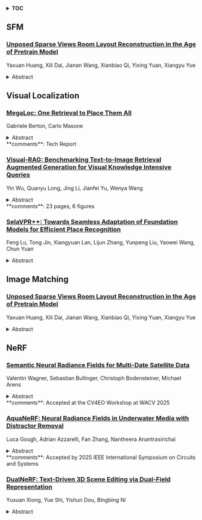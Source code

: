 <details>
  <summary><b>TOC</b></summary>
  <ol>
    <li><a href=#sfm>SFM</a></li>
      <ul>
        <li><a href=#Unposed-Sparse-Views-Room-Layout-Reconstruction-in-the-Age-of-Pretrain-Model>Unposed Sparse Views Room Layout Reconstruction in the Age of Pretrain Model</a></li>
      </ul>
    </li>
    <li><a href=#visual-localization>Visual Localization</a></li>
      <ul>
        <li><a href=#MegaLoc:-One-Retrieval-to-Place-Them-All>MegaLoc: One Retrieval to Place Them All</a></li>
        <li><a href=#Visual-RAG:-Benchmarking-Text-to-Image-Retrieval-Augmented-Generation-for-Visual-Knowledge-Intensive-Queries>Visual-RAG: Benchmarking Text-to-Image Retrieval Augmented Generation for Visual Knowledge Intensive Queries</a></li>
        <li><a href=#SelaVPR++:-Towards-Seamless-Adaptation-of-Foundation-Models-for-Efficient-Place-Recognition>SelaVPR++: Towards Seamless Adaptation of Foundation Models for Efficient Place Recognition</a></li>
      </ul>
    </li>
    <li><a href=#image-matching>Image Matching</a></li>
      <ul>
        <li><a href=#Unposed-Sparse-Views-Room-Layout-Reconstruction-in-the-Age-of-Pretrain-Model>Unposed Sparse Views Room Layout Reconstruction in the Age of Pretrain Model</a></li>
      </ul>
    </li>
    <li><a href=#nerf>NeRF</a></li>
      <ul>
        <li><a href=#Semantic-Neural-Radiance-Fields-for-Multi-Date-Satellite-Data>Semantic Neural Radiance Fields for Multi-Date Satellite Data</a></li>
        <li><a href=#AquaNeRF:-Neural-Radiance-Fields-in-Underwater-Media-with-Distractor-Removal>AquaNeRF: Neural Radiance Fields in Underwater Media with Distractor Removal</a></li>
        <li><a href=#DualNeRF:-Text-Driven-3D-Scene-Editing-via-Dual-Field-Representation>DualNeRF: Text-Driven 3D Scene Editing via Dual-Field Representation</a></li>
      </ul>
    </li>
  </ol>
</details>

## SFM  

### [Unposed Sparse Views Room Layout Reconstruction in the Age of Pretrain Model](http://arxiv.org/abs/2502.16779)  
Yaxuan Huang, Xili Dai, Jianan Wang, Xianbiao Qi, Yixing Yuan, Xiangyu Yue  
<details>  
  <summary>Abstract</summary>  
  <ol>  
    Room layout estimation from multiple-perspective images is poorly investigated due to the complexities that emerge from multi-view geometry, which requires muti-step solutions such as camera intrinsic and extrinsic estimation, image matching, and triangulation. However, in 3D reconstruction, the advancement of recent 3D foundation models such as DUSt3R has shifted the paradigm from the traditional multi-step structure-from-motion process to an end-to-end single-step approach. To this end, we introduce Plane-DUSt3R}, a novel method for multi-view room layout estimation leveraging the 3D foundation model DUSt3R. Plane-DUSt3R incorporates the DUSt3R framework and fine-tunes on a room layout dataset (Structure3D) with a modified objective to estimate structural planes. By generating uniform and parsimonious results, Plane-DUSt3R enables room layout estimation with only a single post-processing step and 2D detection results. Unlike previous methods that rely on single-perspective or panorama image, Plane-DUSt3R extends the setting to handle multiple-perspective images. Moreover, it offers a streamlined, end-to-end solution that simplifies the process and reduces error accumulation. Experimental results demonstrate that Plane-DUSt3R not only outperforms state-of-the-art methods on the synthetic dataset but also proves robust and effective on in the wild data with different image styles such as cartoon.  
  </ol>  
</details>  
  
  



## Visual Localization  

### [MegaLoc: One Retrieval to Place Them All](http://arxiv.org/abs/2502.17237)  
Gabriele Berton, Carlo Masone  
<details>  
  <summary>Abstract</summary>  
  <ol>  
    Retrieving images from the same location as a given query is an important component of multiple computer vision tasks, like Visual Place Recognition, Landmark Retrieval, Visual Localization, 3D reconstruction, and SLAM. However, existing solutions are built to specifically work for one of these tasks, and are known to fail when the requirements slightly change or when they meet out-of-distribution data. In this paper we combine a variety of existing methods, training techniques, and datasets to train a retrieval model, called MegaLoc, that is performant on multiple tasks. We find that MegaLoc (1) achieves state of the art on a large number of Visual Place Recognition datasets, (2) impressive results on common Landmark Retrieval datasets, and (3) sets a new state of the art for Visual Localization on the LaMAR datasets, where we only changed the retrieval method to the existing localization pipeline. The code for MegaLoc is available at https://github.com/gmberton/MegaLoc  
  </ol>  
</details>  
**comments**: Tech Report  
  
### [Visual-RAG: Benchmarking Text-to-Image Retrieval Augmented Generation for Visual Knowledge Intensive Queries](http://arxiv.org/abs/2502.16636)  
Yin Wu, Quanyu Long, Jing Li, Jianfei Yu, Wenya Wang  
<details>  
  <summary>Abstract</summary>  
  <ol>  
    Retrieval-Augmented Generation (RAG) is a popular approach for enhancing Large Language Models (LLMs) by addressing their limitations in verifying facts and answering knowledge-intensive questions. As the research in LLM extends their capability to handle input modality other than text, e.g. image, several multimodal RAG benchmarks are proposed. Nonetheless, they mainly use textual knowledge bases as the primary source of evidences for augmentation. There still lack benchmarks designed to evaluate images as augmentation in RAG systems and how they leverage visual knowledge. We propose Visual-RAG, a novel Question Answering benchmark that emphasizes visual knowledge intensive questions. Unlike prior works relying on text-based evidence, Visual-RAG necessitates text-to-image retrieval and integration of relevant clue images to extract visual knowledge as evidence. With Visual-RAG, we evaluate 5 open-sourced and 3 proprietary Multimodal LLMs (MLLMs), revealing that images can serve as good evidence in RAG; however, even the SoTA models struggle with effectively extracting and utilizing visual knowledge  
  </ol>  
</details>  
**comments**: 23 pages, 6 figures  
  
### [SelaVPR++: Towards Seamless Adaptation of Foundation Models for Efficient Place Recognition](http://arxiv.org/abs/2502.16601)  
Feng Lu, Tong Jin, Xiangyuan Lan, Lijun Zhang, Yunpeng Liu, Yaowei Wang, Chun Yuan  
<details>  
  <summary>Abstract</summary>  
  <ol>  
    Recent studies show that the visual place recognition (VPR) method using pre-trained visual foundation models can achieve promising performance. In our previous work, we propose a novel method to realize seamless adaptation of foundation models to VPR (SelaVPR). This method can produce both global and local features that focus on discriminative landmarks to recognize places for two-stage VPR by a parameter-efficient adaptation approach. Although SelaVPR has achieved competitive results, we argue that the previous adaptation is inefficient in training time and GPU memory usage, and the re-ranking paradigm is also costly in retrieval latency and storage usage. In pursuit of higher efficiency and better performance, we propose an extension of the SelaVPR, called SelaVPR++. Concretely, we first design a parameter-, time-, and memory-efficient adaptation method that uses lightweight multi-scale convolution (MultiConv) adapters to refine intermediate features from the frozen foundation backbone. This adaptation method does not back-propagate gradients through the backbone during training, and the MultiConv adapter facilitates feature interactions along the spatial axes and introduces proper local priors, thus achieving higher efficiency and better performance. Moreover, we propose an innovative re-ranking paradigm for more efficient VPR. Instead of relying on local features for re-ranking, which incurs huge overhead in latency and storage, we employ compact binary features for initial retrieval and robust floating-point (global) features for re-ranking. To obtain such binary features, we propose a similarity-constrained deep hashing method, which can be easily integrated into the VPR pipeline. Finally, we improve our training strategy and unify the training protocol of several common training datasets to merge them for better training of VPR models. Extensive experiments show that ......  
  </ol>  
</details>  
  
  



## Image Matching  

### [Unposed Sparse Views Room Layout Reconstruction in the Age of Pretrain Model](http://arxiv.org/abs/2502.16779)  
Yaxuan Huang, Xili Dai, Jianan Wang, Xianbiao Qi, Yixing Yuan, Xiangyu Yue  
<details>  
  <summary>Abstract</summary>  
  <ol>  
    Room layout estimation from multiple-perspective images is poorly investigated due to the complexities that emerge from multi-view geometry, which requires muti-step solutions such as camera intrinsic and extrinsic estimation, image matching, and triangulation. However, in 3D reconstruction, the advancement of recent 3D foundation models such as DUSt3R has shifted the paradigm from the traditional multi-step structure-from-motion process to an end-to-end single-step approach. To this end, we introduce Plane-DUSt3R}, a novel method for multi-view room layout estimation leveraging the 3D foundation model DUSt3R. Plane-DUSt3R incorporates the DUSt3R framework and fine-tunes on a room layout dataset (Structure3D) with a modified objective to estimate structural planes. By generating uniform and parsimonious results, Plane-DUSt3R enables room layout estimation with only a single post-processing step and 2D detection results. Unlike previous methods that rely on single-perspective or panorama image, Plane-DUSt3R extends the setting to handle multiple-perspective images. Moreover, it offers a streamlined, end-to-end solution that simplifies the process and reduces error accumulation. Experimental results demonstrate that Plane-DUSt3R not only outperforms state-of-the-art methods on the synthetic dataset but also proves robust and effective on in the wild data with different image styles such as cartoon.  
  </ol>  
</details>  
  
  



## NeRF  

### [Semantic Neural Radiance Fields for Multi-Date Satellite Data](http://arxiv.org/abs/2502.16992)  
Valentin Wagner, Sebastian Bullinger, Christoph Bodensteiner, Michael Arens  
<details>  
  <summary>Abstract</summary>  
  <ol>  
    In this work we propose a satellite specific Neural Radiance Fields (NeRF) model capable to obtain a three-dimensional semantic representation (neural semantic field) of the scene. The model derives the output from a set of multi-date satellite images with corresponding pixel-wise semantic labels. We demonstrate the robustness of our approach and its capability to improve noisy input labels. We enhance the color prediction by utilizing the semantic information to address temporal image inconsistencies caused by non-stationary categories such as vehicles. To facilitate further research in this domain, we present a dataset comprising manually generated labels for popular multi-view satellite images. Our code and dataset are available at https://github.com/wagnva/semantic-nerf-for-satellite-data.  
  </ol>  
</details>  
**comments**: Accepted at the CV4EO Workshop at WACV 2025  
  
### [AquaNeRF: Neural Radiance Fields in Underwater Media with Distractor Removal](http://arxiv.org/abs/2502.16351)  
Luca Gough, Adrian Azzarelli, Fan Zhang, Nantheera Anantrasirichai  
<details>  
  <summary>Abstract</summary>  
  <ol>  
    Neural radiance field (NeRF) research has made significant progress in modeling static video content captured in the wild. However, current models and rendering processes rarely consider scenes captured underwater, which are useful for studying and filming ocean life. They fail to address visual artifacts unique to underwater scenes, such as moving fish and suspended particles. This paper introduces a novel NeRF renderer and optimization scheme for an implicit MLP-based NeRF model. Our renderer reduces the influence of floaters and moving objects that interfere with static objects of interest by estimating a single surface per ray. We use a Gaussian weight function with a small offset to ensure that the transmittance of the surrounding media remains constant. Additionally, we enhance our model with a depth-based scaling function to upscale gradients for near-camera volumes. Overall, our method outperforms the baseline Nerfacto by approximately 7.5\% and SeaThru-NeRF by 6.2% in terms of PSNR. Subjective evaluation also shows a significant reduction of artifacts while preserving details of static targets and background compared to the state of the arts.  
  </ol>  
</details>  
**comments**: Accepted by 2025 IEEE International Symposium on Circuits and Systems  
  
### [DualNeRF: Text-Driven 3D Scene Editing via Dual-Field Representation](http://arxiv.org/abs/2502.16302)  
Yuxuan Xiong, Yue Shi, Yishun Dou, Bingbing Ni  
<details>  
  <summary>Abstract</summary>  
  <ol>  
    Recently, denoising diffusion models have achieved promising results in 2D image generation and editing. Instruct-NeRF2NeRF (IN2N) introduces the success of diffusion into 3D scene editing through an "Iterative dataset update" (IDU) strategy. Though achieving fascinating results, IN2N suffers from problems of blurry backgrounds and trapping in local optima. The first problem is caused by IN2N's lack of efficient guidance for background maintenance, while the second stems from the interaction between image editing and NeRF training during IDU. In this work, we introduce DualNeRF to deal with these problems. We propose a dual-field representation to preserve features of the original scene and utilize them as additional guidance to the model for background maintenance during IDU. Moreover, a simulated annealing strategy is embedded into IDU to endow our model with the power of addressing local optima issues. A CLIP-based consistency indicator is used to further improve the editing quality by filtering out low-quality edits. Extensive experiments demonstrate that our method outperforms previous methods both qualitatively and quantitatively.  
  </ol>  
</details>  
  
  



